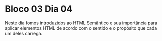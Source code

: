 # Bloco 03 Dia 04

Neste dia fomos introduzidos ao HTML Semântico e sua importância para aplicar elementos HTML de acordo com o sentido e o propósito que cada um deles carrega.